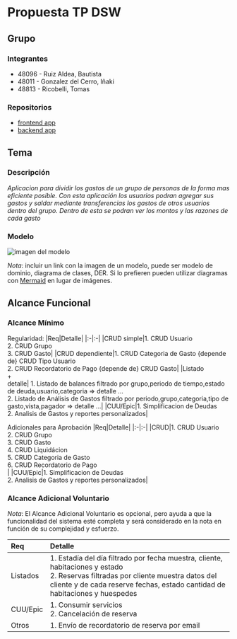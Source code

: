 # Propuesta TP DSW

## Grupo
### Integrantes
* 48096 - Ruiz Aldea, Bautista
* 48011 - Gonzalez del Cerro, Iñaki
* 48813 - Ricobelli, Tomas

### Repositorios
* [frontend app](http://hyperlinkToGihubOrGitlab)
* [backend app](http://hyperlinkToGihubOrGitlab)

## Tema
### Descripción
*Aplicacion para dividir los gastos de un grupo de personas de la forma mas eficiente posible. Con esta aplicación los usuarios podran agregar sus gastos y saldar mediante transferencias los gastos de otros usuarios dentro del grupo. Dentro de esta se podran ver los montos y las razones de cada gasto*

### Modelo
![imagen del modelo]()

*Nota*: incluir un link con la imagen de un modelo, puede ser modelo de dominio, diagrama de clases, DER. Si lo prefieren pueden utilizar diagramas con [Mermaid](https://mermaid.js.org) en lugar de imágenes.

## Alcance Funcional 

### Alcance Mínimo


Regularidad:
|Req|Detalle|
|:-|:-|
|CRUD simple|1. CRUD Usuario<br>2. CRUD Grupo<br>3. CRUD Gasto|
|CRUD dependiente|1. CRUD Categoria de Gasto {depende de} CRUD Tipo Usuario<br>2. CRUD Recordatorio de Pago {depende de} CRUD Gasto|
|Listado<br>+<br>detalle| 1. Listado de balances filtrado por grupo,periodo de tiempo,estado de deuda,usuario,categoria => detalle ...<br> 2. Listado de Análisis de Gastos filtrado por periodo,grupo,categoria,tipo de gasto,vista,pagador => detalle ...|
|CUU/Epic|1. Simplificacion de Deudas<br>2. Analisis de Gastos y reportes personalizados|


Adicionales para Aprobación
|Req|Detalle|
|:-|:-|
|CRUD|1. CRUD Usuario<br>2. CRUD Grupo<br>3. CRUD Gasto<br>4. CRUD Liquidácion<br>5. CRUD Categoria de Gasto<br>6. CRUD Recordatorio de Pago<br>|
|CUU/Epic|1. Simplificacion de Deudas<br>2. Analisis de Gastos y reportes personalizados|


### Alcance Adicional Voluntario

*Nota*: El Alcance Adicional Voluntario es opcional, pero ayuda a que la funcionalidad del sistema esté completa y será considerado en la nota en función de su complejidad y esfuerzo.

|Req|Detalle|
|:-|:-|
|Listados |1. Estadía del día filtrado por fecha muestra, cliente, habitaciones y estado <br>2. Reservas filtradas por cliente muestra datos del cliente y de cada reserve fechas, estado cantidad de habitaciones y huespedes|
|CUU/Epic|1. Consumir servicios<br>2. Cancelación de reserva|
|Otros|1. Envío de recordatorio de reserva por email|

